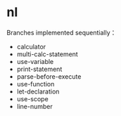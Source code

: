 # nl

Branches implemented sequentially：

- calculator
- multi-calc-statement
- use-variable
- print-statement
- parse-before-execute
- use-function
- let-declaration
- use-scope
- line-number

